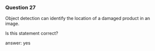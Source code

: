 ### Question 27

Object detection can identify the location of a damaged product in an image.

Is this statement correct?

answer: yes

